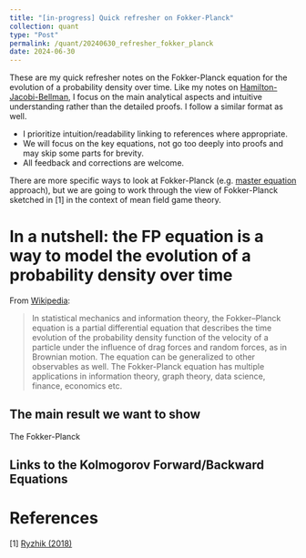 ```yaml
---
title: "[in-progress] Quick refresher on Fokker-Planck"
collection: quant
type: "Post"
permalink: /quant/20240630_refresher_fokker_planck
date: 2024-06-30
---
```


These are my quick refresher notes on the Fokker-Planck equation for the evolution of a probability density over time. Like my notes on [Hamilton-Jacobi-Bellman](https://evnchw.github.io/quant/20240623_refresher_hjb), I focus on the main analytical aspects and intuitive understanding rather than the detailed proofs. I follow a similar format as well.

- I prioritize intuition/readability linking to references where appropriate.
- We will focus on the key equations, not go too deeply into proofs and may skip some parts for brevity.
- All feedback and corrections are welcome.

There are more specific ways to look at Fokker-Planck (e.g. [master equation](https://www.sciencedirect.com/topics/chemistry/fokker-planck-equation) approach), but we are going to work through the view of Fokker-Planck sketched in [1] in the context of mean field game theory.

# In a nutshell: the FP equation is a way to model the evolution of a probability density over time

From [Wikipedia](https://en.wikipedia.org/wiki/Fokker%E2%80%93Planck_equation):

> In statistical mechanics and information theory, the Fokker–Planck equation is a partial differential equation that describes the time evolution of the probability density function of the velocity of a particle under the influence of drag forces and random forces, as in Brownian motion. The equation can be generalized to other observables as well. The Fokker-Planck equation has multiple applications in information theory, graph theory, data science, finance, economics etc.

## The main result we want to show

The Fokker-Planck 

## Links to the Kolmogorov Forward/Backward Equations





# References

[1] [Ryzhik (2018)](https://math.stanford.edu/~ryzhik/STANFORD/MEAN-FIELD-GAMES/notes-mean-field.pdf)
